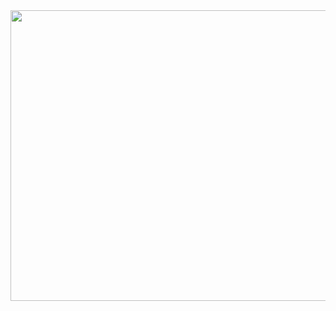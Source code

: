 <img id="Image-Maps-Com-image-maps-2020-03-02-101123" src="https://www.image-maps.com/m/private/0/o0pl2vn8eltf85ddhklg530ei4_et.jpg" border="0" width="1037" height="465" orgWidth="1037" orgHeight="465" usemap="#image-maps-2020-03-02-101123" alt="" />
<map name="image-maps-2020-03-02-101123" id="ImageMapsCom-image-maps-2020-03-02-101123">
<area  alt="" title="" href="http://www.image-maps.com/" shape="rect" coords="6,372,723,422" style="outline:none;" target="_self"     />
<area shape="rect" coords="1035,463,1037,465" alt="Image Map" style="outline:none;" title="Image Map" href="http://www.image-maps.com/index.php?aff=mapped_users_106568" />
</map>

